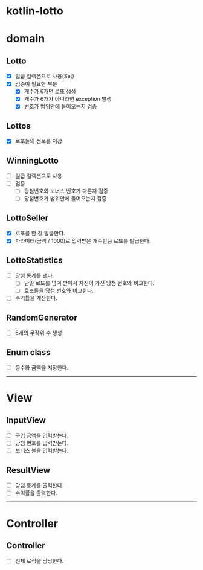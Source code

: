 # kotlin-lotto

# domain
## Lotto
- [X] 일급 컬렉션으로 사용(Set)  
- [X] 검증이 필요한 부분  
    - [X] 개수가 6개면 로또 생성
    - [X] 개수가 6개가 아니라면 exception 발생
    - [X] 번호가 범위안에 들어오는지 검증  

## Lottos 
- [X] 로또들의 정보를 저장  
 
## WinningLotto
- [ ] 일급 컬렉션으로 사용
- [ ] 검증
  - [ ] 당첨번호와 보너스 번호가 다른지 검증
  - [ ] 당첨번호가 범위안에 들어오는지 검증

## LottoSeller
- [X] 로또를 한 장 발급한다.  
- [X] 파라미터(금액 / 1000)로 입력받은 개수만큼 로또를 발급한다.  

## LottoStatistics
- [ ] 당첨 통계를 낸다.  
    - [ ] 단일 로또를 넘겨 받아서 자신이 가진 당첨 번호와 비교한다.  
  - [ ] 로또들을 당첨 번호와 비교한다.  
- [ ] 수익률을 계산한다.  

## RandomGenerator
- [ ] 6개의 무작위 수 생성

## Enum class
- [ ] 등수와 금액을 저장한다.

---

# View
## InputView
- [ ] 구입 금액을 입력받는다.  
- [ ] 당첨 번호를 입력받는다.  
- [ ] 보너스 볼을 입력받는다.  

## ResultView
- [ ] 당첨 통계를 출력한다.  
- [ ] 수익률을 출력한다.  

---

# Controller
## Controller
- [ ] 전체 로직을 담당한다.  

